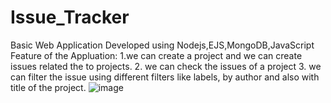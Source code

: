 # Issue_Tracker
Basic Web Application Developed using Nodejs,EJS,MongoDB,JavaScript
Feature of the Appluation:
1.we can create a project and we can create issues related the to projects.
2. we can check the issues of a project
3. we can filter the issue using different filters like labels, by author and also with title of the project.
![image](https://github.com/RajenderHatkar/Issue_Tracker/assets/120781393/bc1b3e62-3e3f-41a6-9ee0-679ddb926fa9)
